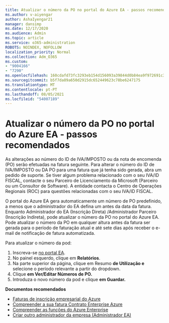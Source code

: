 ```yaml
---
title: Atualizar o número da PO no portal do Azure EA - passos recomendados
ms.author: v-aiyengar
author: AshaIyengar21
manager: dansimp
ms.date: 12/17/2020
ms.audience: Admin
ms.topic: article
ms.service: o365-administration
ROBOTS: NOINDEX, NOFOLLOW
localization_priority: Normal
ms.collection: Adm_O365
ms.custom:
- "9004166"
- "7290"
ms.openlocfilehash: 160cdafd73fc3293eb154d156093a39844d0b84ea9f972691c3630693d720b38
ms.sourcegitcommit: b5f7da89a650d2915dc652449623c78be6247175
ms.translationtype: MT
ms.contentlocale: pt-PT
ms.lasthandoff: 08/05/2021
ms.locfileid: "54007189"
---
```

# <a name="update-po-number-in-azure-ea-portal---recommended-steps"></a>Atualizar o número da PO no portal do Azure EA - passos recomendados

As alterações ao número do ID de IVA/IMPOSTO ou da nota de encomenda (PO) serão efetuadas na fatura seguinte. Para alterar o número do ID de IVA/IMPOSTO ou DA PO para uma fatura que já tenha sido gerada, abra um pedido de suporte. Se tiver algum problema relacionado com o seu IVA/ID FISCAL, contacte o seu Parceiro de Licenciamento da Microsoft (Parceiro ou um Consultor de Software). A entidade contacta o Centro de Operações Regionais (ROC) para questões relacionadas com o seu IVA/ID FISCAL. 

O portal do Azure EA gera automaticamente um número de PO predefinido, a menos que o administrador do EA defina um antes da data da fatura. Enquanto Administrador do EA (Inscrição Direta) /Administrador Parceiro (Inscrição Indireta), pode atualizar o número da PO no portal do Azure EA. Pode atualizar o número da PO em qualquer altura antes da fatura ser gerada para o período de faturação atual e até sete dias após receber o e-mail de notificação de fatura automatizada.    

Para atualizar o número da pod:

1. Inscreva-se [no portal EA](https://ea.azure.com/).
1. No painel esquerdo, clique em **Relatórios**.
1. Na parte superior da página, clique em Resumo **de Utilização e** selecione o período relevante a partir do dropdown.
1. Clique **em Ver/Editar Números de PO.**
1. Introduza o novo número da pod e clique **em Guardar.**

**Documentos recomendados** 

- [Faturas de inscrição empresarial do Azure](https://docs.microsoft.com/azure/billing/billing-ea-portal-enrollment-invoices) 
- [Compreender a sua fatura Contrato Enterprise Azure](https://docs.microsoft.com/azure/billing/billing-understand-your-bill-ea)  
- [Compreender as funções do Azure Enterprise](https://docs.microsoft.com/azure/billing/billing-understand-your-bill-ea) 
- [Criar outro administrador da empresa (Administrador EA)](https://docs.microsoft.com/azure/cost-management-billing/manage/ea-portal-administration#create-another-enterprise-administrator) 
